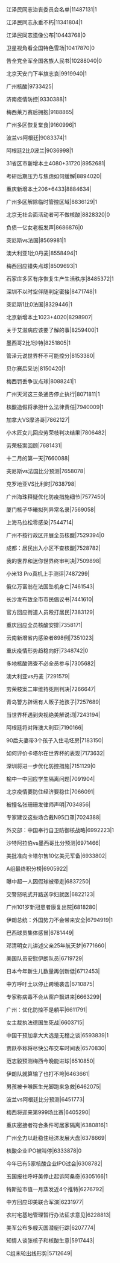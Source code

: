 江泽民同志治丧委员会名单|11487131|1

江泽民同志永垂不朽|11341804|1

江泽民同志遗像公布|10443768|0

卫星视角看全国特色雪场|10417870|0

告全党全军全国各族人民书|10288040|0

北京天安门下半旗志哀|9919940|1

广州核酸|9733425|

济南疫情防控|9330388|1

梅西莱万赛后拥抱|9188865|

广州多区恢复堂食|9160996|1

波兰vs阿根廷|9083374|1

阿根廷2比0波兰|9036998|1

31省区市新增本土4080+31720|8952681|

考研后期压力与焦虑如何缓解|8894020|

重庆新增本土206+6433|8884634|

广州多区解除临时管控区域|8836129|1

北京无社会面活动者可不做核酸|8828320|0

负债一亿女老板发声|8686876|0

突尼斯vs法国|8569981|1

澳大利亚1比0丹麦|8558494|1

梅西回应错失点球|8509693|1

石家庄多区有序恢复生产生活秩序|8485372|1

深圳不以时空伴随判定密接|8471748|1

突尼斯1比0法国|8329446|1

北京新增本土1023+4020|8298907|

关于艾滋病应该要了解的事|8259400|1

墨西哥2比1沙特|8251805|1

管泽元说世界杯不可能控分|8153380|

贝尔赛后采访|8150420|1

梅西罚丢争议点球|8088241|1

广州天河这三条通告停止执行|8071811|1

核酸造假将承担什么法律责任|7940009|1

加拿大VS摩洛哥|7862127|

小木匠女儿回应劳荣枝判决结果|7806482|

劳荣枝案回顾|7681431|

十二月的第一天|7660088|

突尼斯vs法国比分预测|7658078|

克罗地亚VS比利时|7638798|

广州海珠释疑优化防疫措施细节|7577450|

厦门核子华曦拟列异常名录|7569058|

上海马拉松零感染|7544714|

广州不按行政区开展全员核酸|7529394|0

成都：居民出入小区不查核酸|7528782|

我的世界和迷你世界终审判决|7509898|

小米13 Pro真机上手测评|7487299|

俄亿万富翁在法国坠机身亡|7461543|

长沙发布致全市市民倡议书|7441610|

官方回应街道人员殴打居民|7383129|

重庆回应全员核酸安排|7358171|

云南新增省内感染者898例|7351023|

重庆疫情形势趋稳向好|7348742|0

多地核酸筛查不必全员参与|7305682|

澳大利亚vs丹麦 ​|7291579|

劳荣枝案二审维持死刑判决|7266647|

青岛警方辟谣有人贩子抢孩子|7257689|

当世界杯遇到央视绝美解说词|7243194|

阿根廷将对阵澳大利亚|7190166|

90后夫妻带3个孩子入住毛坯房|7183150|

如何评价卡塔尔在世界杯的表现|7173632|

深圳将进一步优化防控措施|7151129|0

榆中一中回应学生隔离问题|7091904|

北京疫情要防住经济要稳住|7066091|

被撞名张珊珊发律师声明|7034856|

专家建议这些场合戴N95口罩|7024388|

外交部：中国奉行自卫防御核战略|6992223|1

沙特阿拉伯vs墨西哥比分预测|6971466|

美批准向卡塔尔售10亿美元军备|6933802|

A组最终积分榜|6905922|

曝中超一人因假球被带走|6837250|

交警怒吼式开路送孕妇就医|6822123|

广州101岁新冠患者康复出院|6818280|

伊朗总统：外国势力不会带来安全|6794919|1

巴西球员集体感冒|6781449|

邓清明女儿讲述父亲25年航天梦|6771660|

美国队员安慰伊朗队员|6719729|

日本今年新生儿数量再创新低|6712453|

中方呼吁土以停止跨境袭击|6710875|

专家称病毒不会从窗户飘进来|6663299|

广州：优化防控不是躺平|6611791|

女主裁执法德国生死战|6603715|

中国干预加拿大大选是无稽之谈|6593839|1

贾跃亭称将尽快公布交车时间表|6570830|

范志毅预测梅西今晚能进球|6510850|

伊朗队就算输了也打不垮|6463661|

男孩被卡喉医生光脚跑来急救|6462075|

波兰vs阿根廷比分预测|6451773|

梅西将迎来第999场比赛|6405290|

重庆密接者符合条件可居家隔离|6380816|1

广州全力以赴稳住经济发展大盘|6378669|

核酸企业IPO被叫停|6333878|0

今年已有5家核酸企业IPO过会|6308782|

五国报社呼吁美停止起诉阿桑奇|6305166|1

特斯拉市值一月蒸发近4个推特|6276792|

中方回应印美联合军演|6231977|

农村宅基地管理暂行办法征求意见|6228813|

美军公布多艘灭国潜艇行踪|6207774|

知情人谈张核子和核酸生意|5917443|

C组末轮出线形势|5712649|

